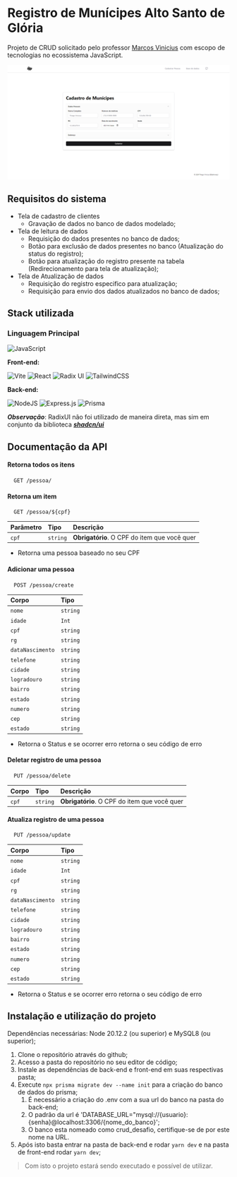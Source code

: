 # Registro de Munícipes Alto Santo de Glória

Projeto de CRUD solicitado pelo professor [Marcos Vinicius](https://github.com/marcosvssantos) com escopo de tecnologias no ecossistema JavaScript.

![Imagem previa do projeto](/preview_sistema.png 'Pagina de cadastro')

## Requisitos do sistema

- Tela de cadastro de clientes
  - Gravação de dados no banco de dados modelado;
- Tela de leitura de dados
  - Requisição do dados presentes no banco de dados;
  - Botão para exclusão de dados presentes no banco (Atualização do status do registro);
  - Botão para atualização do registro presente na tabela (Redirecionamento para tela de atualização);
- Tela de Atualização de dados
  - Requisição do registro especifico para atualização;
  - Requisição para envio dos dados atualizados no banco de dados;

## Stack utilizada

### Linguagem Principal

![JavaScript](https://img.shields.io/badge/javascript-%23323330.svg?style=for-the-badge&logo=javascript&logoColor=%23F7DF1E)

**Front-end:**

![Vite](https://img.shields.io/badge/vite-%23646CFF.svg?style=for-the-badge&logo=vite&logoColor=white)
![React](https://img.shields.io/badge/react-%2320232a.svg?style=for-the-badge&logo=react&logoColor=%2361DAFB)
![Radix UI](https://img.shields.io/badge/radix%20ui-161618.svg?style=for-the-badge&logo=radix-ui&logoColor=white)
![TailwindCSS](https://img.shields.io/badge/tailwindcss-%2338B2AC.svg?style=for-the-badge&logo=tailwind-css&logoColor=white)

**Back-end:**

![NodeJS](https://img.shields.io/badge/node.js-6DA55F?style=for-the-badge&logo=node.js&logoColor=white)
![Express.js](https://img.shields.io/badge/express.js-%23404d59.svg?style=for-the-badge&logo=express&logoColor=%2361DAFB)
![Prisma](https://img.shields.io/badge/Prisma-3982CE?style=for-the-badge&logo=Prisma&logoColor=white)

**_Observação_**: RadixUI não foi utilizado de maneira direta, mas sim em conjunto da biblioteca [**_shadcn/ui_**](https://ui.shadcn.com/)

## Documentação da API

#### Retorna todos os itens

```http
  GET /pessoa/
```

#### Retorna um item

```http
  GET /pessoa/${cpf}
```

| Parâmetro | Tipo     | Descrição                                    |
| :-------- | :------- | :------------------------------------------- |
| `cpf`     | `string` | **Obrigatório**. O CPF do item que você quer |

- Retorna uma pessoa baseado no seu CPF

#### Adicionar uma pessoa

```http
  POST /pessoa/create
```

| Corpo            | Tipo     |
| :--------------- | :------- |
| `nome`           | `string` |
| `idade`          | `Int`    |
| `cpf`            | `string` |
| `rg`             | `string` |
| `dataNascimento` | `string` |
| `telefone`       | `string` |
| `cidade`         | `string` |
| `logradouro`     | `string` |
| `bairro`         | `string` |
| `estado`         | `string` |
| `numero`         | `string` |
| `cep`            | `string` |
| `estado`         | `string` |

- Retorna o Status e se ocorrer erro retorna o seu código de erro

#### Deletar registro de uma pessoa

```http
  PUT /pessoa/delete
```

| Corpo | Tipo     | Descrição                                    |
| :---- | :------- | :------------------------------------------- |
| `cpf` | `string` | **Obrigatório**. O CPF do item que você quer |

#### Atualiza registro de uma pessoa

```http
  PUT /pessoa/update
```

| Corpo            | Tipo     |
| :--------------- | :------- |
| `nome`           | `string` |
| `idade`          | `Int`    |
| `cpf`            | `string` |
| `rg`             | `string` |
| `dataNascimento` | `string` |
| `telefone`       | `string` |
| `cidade`         | `string` |
| `logradouro`     | `string` |
| `bairro`         | `string` |
| `estado`         | `string` |
| `numero`         | `string` |
| `cep`            | `string` |
| `estado`         | `string` |

- Retorna o Status e se ocorrer erro retorna o seu código de erro

## Instalação e utilização do projeto

Dependências necessárias: Node 20.12.2 (ou superior) e MySQL8 (ou superior);

1. Clone o repositório através do github;
2. Acesso a pasta do repositório no seu editor de código;
3. Instale as dependências de back-end e front-end em suas respectivas pasta;
4. Execute `npx prisma migrate dev --name init` para a criação do banco de dados do prisma;
   1. É necessário a criação do .env com a sua url do banco na pasta do back-end;
   2. O padrão da url é 'DATABASE_URL="mysql://{usuario}:{senha}@localhost:3306/{nome_do_banco}';
   3. O banco esta nomeado como crud_desafio, certifique-se de por este nome na URL.
5. Após isto basta entrar na pasta de back-end e rodar `yarn dev` e na pasta de front-end rodar `yarn dev`;

> Com isto o projeto estará sendo executado e possível de utilizar.
